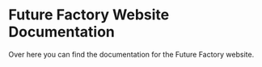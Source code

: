 # Future Factory Website Documentation
Over here you can find the documentation for the Future Factory website.